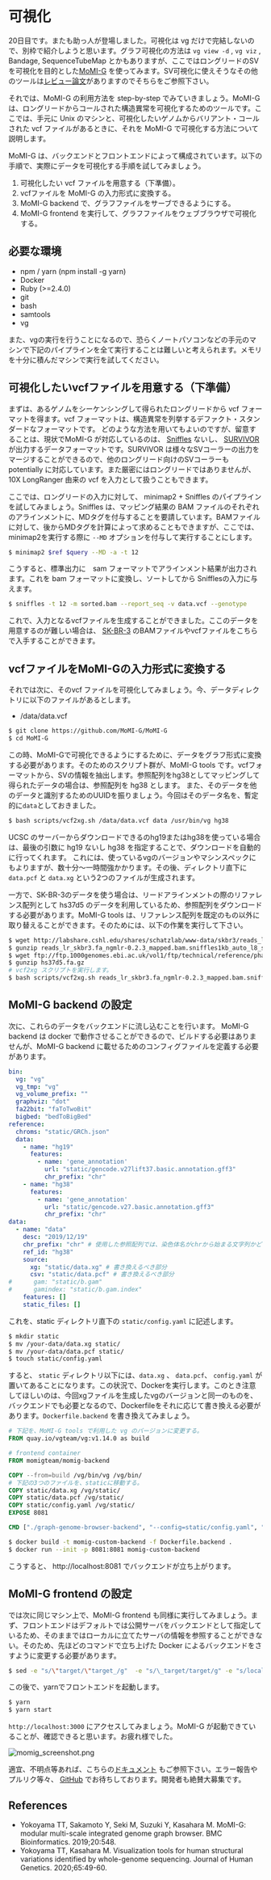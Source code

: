 # 可視化

20日目です。またも助っ人が登場しました。可視化は vg だけで完結しないので、別枠で紹介しようと思います。グラフ可視化の方法は `vg view -d` , `vg viz` , Bandage, SequenceTubeMap とかもありますが、ここではロングリードのSVを可視化を目的とした[MoMI-G](https://github.com/MoMI-G/MoMI-G) を使ってみます。SV可視化に使えそうなその他のツールは[レビュー論文](https://twitter.com/mkasahara/status/1191620777247854592)がありますのでそちらをご参照下さい。

それでは、MoMI-G の利用方法を step-by-step でみていきましょう。MoMI-G は、ロングリードからコールされた構造異常を可視化するためのツールです。ここでは、手元に Unix のマシンと、可視化したいゲノムからバリアント・コールされた vcf ファイルがあるときに、それを MoMI-G で可視化する方法について説明します。

MoMI-G は、バックエンドとフロントエンドによって構成されています。以下の手順で、実際にデータを可視化する手順を試してみましょう。

1. 可視化したい vcf ファイルを用意する（下準備）。
2. vcfファイルを MoMI-G の入力形式に変換する。
3. MoMI-G backend で、グラフファイルをサーブできるようにする。
4. MoMI-G frontend を実行して、グラフファイルをウェブブラウザで可視化する。

## 必要な環境

* npm / yarn (npm install -g yarn)
* Docker
* Ruby (>=2.4.0)
* git
* bash
* samtools
* vg

また、vgの実行を行うことになるので、恐らくノートパソコンなどの手元のマシンで下記のパイプラインを全て実行することは難しいと考えられます。メモリを十分に積んだマシンで実行を試してください。

## 可視化したいvcfファイルを用意する（下準備）

まずは、あるゲノムをシーケンシングして得られたロングリードから vcf フォーマットを得ます。vcf フォーマットは、構造異常を列挙するデファクト・スタンダードなフォーマットです。 どのような方法を用いてもよいのですが、留意することは、現状でMoMI-G が対応しているのは、 [Sniffles](https://github.com/fritzsedlazeck/Sniffles) ないし、 [SURVIVOR](https://github.com/fritzsedlazeck/SURVIVOR) が出力するデータフォーマットです。SURVIVOR は様々なSVコーラーの出力をマージすることができるので、他のロングリード向けのSVコーラーも potentially に対応しています。また厳密にはロングリードではありませんが、10X LongRanger 由来の vcf を入力として扱うこともできます。

ここでは、ロングリードの入力に対して、 minimap2 + Sniffles のパイプラインを試してみましょう。Sniffles は、マッピング結果の BAM ファイルのそれぞれのアラインメントに、MDタグを付与することを要請しています。BAMファイルに対して、後からMDタグを計算によって求めることもできますが、ここでは、minimap2を実行する際に `--MD` オプションを付与して実行することにします。

```bash
$ minimap2 $ref $query --MD -a -t 12
```

こうすると、標準出力に　sam フォーマットでアラインメント結果が出力されます。これを bam フォーマットに変換し、ソートしてから Snifflesの入力に与えます。

```bash
$ sniffles -t 12 -m sorted.bam --report_seq -v data.vcf --genotype
```

これで、入力となるvcfファイルを生成することができました。ここのデータを用意するのが難しい場合は、 [SK-BR-3](http://schatz-lab.org/publications/SKBR3/) のBAMファイルやvcfファイルをこちらで入手することができます。

## vcfファイルをMoMI-Gの入力形式に変換する

それでは次に、そのvcf ファイルを可視化してみましょう。今、データディレクトリに以下のファイルがあるとします。

* /data/data.vcf

```bash
$ git clone https://github.com/MoMI-G/MoMI-G
$ cd MoMI-G
```

この時、MoMI-Gで可視化できるようにするために、データをグラフ形式に変換する必要があります。そのためのスクリプト群が、MoMI-G tools です。vcfフォーマットから、SVの情報を抽出します。参照配列をhg38としてマッピングして得られたデータの場合は、参照配列を hg38 とします。
また、そのデータを他のデータと識別するためのUUIDを振りましょう。今回はそのデータ名を、暫定的に`data`としておきました。

```bash
$ bash scripts/vcf2xg.sh /data/data.vcf data /usr/bin/vg hg38
```

UCSC のサーバーからダウンロードできるのhg19またはhg38を使っている場合は、最後の引数に hg19 ないし hg38 を指定することで、ダウンロードを自動的に行ってくれます。
これには、使っているvgのバージョンやマシンスペックにもよりますが、数十分〜一時間強かかります。その後、ディレクトリ直下に `data.pcf` と `data.xg` という2つのファイルが生成されます。

一方で、SK-BR-3のデータを使う場合は、リードアラインメントの際のリファレンス配列として hs37d5 のデータを利用しているため、参照配列をダウンロードする必要があります。MoMI-G tools は、リファレンス配列を既定のもの以外に取り替えることができます。そのためには、以下の作業を実行して下さい。

```bash
$ wget http://labshare.cshl.edu/shares/schatzlab/www-data/skbr3/reads_lr_skbr3.fa_ngmlr-0.2.3_mapped.bam.sniffles1kb_auto_l8_s5_noalt.vcf.gz
$ gunzip reads_lr_skbr3.fa_ngmlr-0.2.3_mapped.bam.sniffles1kb_auto_l8_s5_noalt.vcf.gz
$ wget ftp://ftp.1000genomes.ebi.ac.uk/vol1/ftp/technical/reference/phase2_reference_assembly_sequence/hs37d5.fa.gz
$ gunzip hs37d5.fa.gz
# vcf2xg スクリプトを実行します。
$ bash scripts/vcf2xg.sh reads_lr_skbr3.fa_ngmlr-0.2.3_mapped.bam.sniffles1kb_auto_l8_s5_noalt.vcf skbr3 /usr/bin/vg hs37d5.fa.gz
```

## MoMI-G backend の設定

次に、これらのデータをバックエンドに流し込むことを行います。
MoMI-G backend は docker で動作させることができるので、ビルドする必要はありませんが、MoMI-G backend に載せるためのコンフィグファイルを定義する必要があります。

```config.yaml
bin:
  vg: "vg"
  vg_tmp: "vg"
  vg_volume_prefix: ""
  graphviz: "dot"
  fa22bit: "faToTwoBit"
  bigbed: "bedToBigBed"
reference:
  chroms: "static/GRCh.json"
  data:
    - name: "hg19"
      features:
        - name: 'gene_annotation'
          url: "static/gencode.v27lift37.basic.annotation.gff3"
          chr_prefix: "chr"
    - name: "hg38"
      features:
        - name: 'gene_annotation'
          url: "static/gencode.v27.basic.annotation.gff3"
          chr_prefix: "chr"
data:
  - name: "data"
    desc: "2019/12/19"
    chr_prefix: "chr" # 使用した参照配列では、染色体名がchrから始まる文字列かどうかをここに記載。
    ref_id: "hg38"
    source:
      xg: "static/data.xg" # 書き換えるべき部分
      csv: "static/data.pcf" # 書き換えるべき部分
#      gam: "static/b.gam"
#      gamindex: "static/b.gam.index"
    features: []
    static_files: []
```

これを、static ディレクトリ直下の `static/config.yaml` に記述します。

```bash
$ mkdir static
$ mv /your-data/data.xg static/
$ mv /your-data/data.pcf static/
$ touch static/config.yaml
```

すると、 `static` ディレクトリ以下には、`data.xg` 、 `data.pcf`、 `config.yaml` が置いてあることになります。この状況で、Dockerを実行します。このとき注意してほしいのは、今回xgファイルを生成したvgのバージョンと同一のものを、バックエンドでも必要となるので、Dockerfileをそれに応じて書き換える必要があります。`Dockerfile.backend` を書き換えてみましょう。

```Dockerfile
# 下記を、MoMI-G tools で利用した vg のバージョンに変更する。
FROM quay.io/vgteam/vg:v1.14.0 as build  

# frontend container
FROM momigteam/momig-backend

COPY --from=build /vg/bin/vg /vg/bin/
# 下記の3つのファイルを、staticに移動する。
COPY static/data.xg /vg/static/
COPY static/data.pcf /vg/static/
COPY static/config.yaml /vg/static/
EXPOSE 8081

CMD ["./graph-genome-browser-backend", "--config=static/config.yaml", "--interval=1500000", "--http=0.0.0.0:8081", "--api=/api/v2/"]
```

```bash
$ docker build -t momig-custom-backend -f Dockerfile.backend .
$ docker run --init -p 8081:8081 momig-custom-backend
```

こうすると、 http://localhost:8081 でバックエンドが立ち上がります。

## MoMI-G frontend の設定

では次に同じマシン上で、MoMI-G frontend も同様に実行してみましょう。まず、フロントエンドはデフォルトでは公開サーバをバックエンドとして指定しているため、そのままではローカルに立てたサーバの情報を参照することができない。そのため、先ほどのコマンドで立ち上げた Docker によるバックエンドをさすように変更する必要があります。

```bash
$ sed -e "s/\"target/\"target_/g"  -e "s/\_target/target/g" -e "s/localhost/127.0.0.1/g" -i.bak package.json
```

この後で、yarnでフロントエンドを起動します。

```bash
$ yarn
$ yarn start
```

`http://localhost:3000` にアクセスしてみましょう。MoMI-G が起動できていることが、確認できると思います。お疲れ様でした。

![momig_screenshot.png](figure/momig_screenshot.png)

適宜、不明点等あれば、こちらの[ドキュメント](https://momi-g.readthedocs.io/en/latest/) もご参照下さい。エラー報告やプルリク等々、 [GitHub](https://github.com/MoMI-G/MoMI-G) でお待ちしております。開発者も絶賛大募集です。

## References

* Yokoyama TT, Sakamoto Y, Seki M, Suzuki Y, Kasahara M. MoMI-G: modular multi-scale integrated genome graph browser. BMC Bioinformatics. 2019;20:548.
* Yokoyama TT, Kasahara M. Visualization tools for human structural variations identified by whole-genome sequencing. Journal of Human Genetics. 2020;65:49-60.

